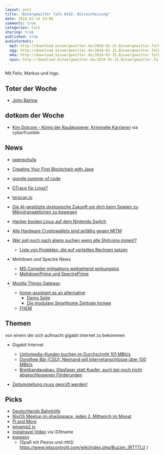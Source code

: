 ```yaml
---
layout: post
title: "Binärgewitter Talk #192: Bitcoinheizung"
date: 2018-02-16 14:00
comments: true
categories: talk
sharing: true
published: true
audioformats:
  mp3: http://download.binaergewitter.de/2018-02-15.Binaergewitter.Talk.192.mp3
  ogg: http://download.binaergewitter.de/2018-02-15.Binaergewitter.Talk.192.ogg
  m4a: http://download.binaergewitter.de/2018-02-15.Binaergewitter.Talk.192.m4a
  opus: http://download.binaergewitter.de/2018-02-15.Binaergewitter.Talk.192.opus
---
```

Mit Felix, Markus und Ingo.

## Toter der Woche
- [John Barlow](https://www.eff.org/de/deeplinks/2018/02/john-perry-barlow-internet-pioneer-1947-2018 )


## dotkom der Woche
- [Kim Dotcom - König der Raubkopierer, Kriminelle Karrieren](https://www.zdf.de/dokumentation/zdfinfo-doku/kimdotcom-102.html ) via cyberfrumble

## News
- [openschufa]( https://www.startnext.com/openschufa )
- [Creating Your First Blockchain with Java](https://medium.com/programmers-blockchain/create-simple-blockchain-java-tutorial-from-scratch-6eeed3cb03fa)
- [google summer of code](https://www.heise.de/developer/meldung/Google-veroeffentlicht-Liste-der-Mentoren-fuer-den-Summer-of-Code-3966527.html )
- [DTrace für Linux?]( https://www.pro-linux.de/news/1/25611/kommt-dtrace-f%C3%BCr-den-linux-kernel.html )
- [torscan.io]( http://www.torscan.io/ )
- [Die AI-gestützte dystopische Zukunft um dich beim Spielen zu Mikrotransaktionen zu bewegen]( 
https://www.techpowerup.com/240655/leaked-ai-powered-game-revenue-model-paper-foretells-a-dystopian-nightmare )
- [Hacker booten Linux auf dem Nintendo Switch]( https://www.heise.de/security/meldung/Hacker-booten-Linux-auf-Nintendo-Switch-3965171.html )
- [Alle Hardware Cryptowallets sind anfällig gegen MITM]( https://www.hackread.com/all-ledger-hardware-wallet-vulnerable-to-man-in-the-middle-attack/ )
- [Wer soll noch nach aliens suchen wenn alle Shitcoins minen!?]( 
http://rss.slashdot.org/~r/Slashdot/slashdot/~3/aZtNKlAKuAI/cryptocurrency-miners-are-limiting-the-search-for-alien-life-now )
  * [Liste von Projekten, die auf verteiltes Rechnen setzen]( https://de.wikipedia.org/wiki/Liste_der_Projekte_verteilten_Rechnens)
- Meltdown und Spectre News
  * [MS Compiler mitigations weitgehend wirkungslos]( 
https://www.heise.de/security/meldung/Meltdown-Spectre-Microsofts-Compiler-Fix-weitgehend-wirkungslos-3970815.html )
  * [MeltdownPrime und SpectrePrime]( https://gizmodo.com/researchers-find-new-ways-to-exploit-meltdown-and-spect-1823020029 )
  
- [Mozilla Things Gateway]( https://hacks.mozilla.org/2018/02/how-to-build-your-own-private-smart-home-with-a-raspberry-pi-and-mozillas-things-gateway/ )
  * [home-assistant as an alternative](https://www.home-assistant.io/hassio/)
    - [Demo Seite]( https://home-assistant.io/demo/ )
    - [Die modulare Smarthome Zentrale homee](https://hom.ee/ )
  * [FHEM](https://fhem.de)

## Themen
von einem der sich aufmacht gigabit internet zu bekommen

- Gigabit Internet
  * [Unitymedia-Kunden buchen im Durchschnitt 101 MBit/s](https://www.golem.de/news/tv-kabelnetz-unitymedia-kunden-buchen-im-durchschnitt-101-mbit-s-1802-132798.html)
  * [Dorothee Bär (CSU): Niemand will Internetanschlüsse über 100 MBit/s](https://www.giga.de/extra/netzkultur/news/csu-politikerin-niemand-will-internetanschluesse-ueber-100-mbit-s/)
  * [Breitbandausbau: Glasfaser statt Kupfer, auch bei noch nicht abgeschlossenen Förderungen](https://www.heise.de/newsticker/meldung/Breitbandausbau-Glasfaser-statt-Kupfer-auch-bei-noch-nicht-abgeschlossenen-Foerderungen-3968835.html)

- [Zeitumstellung muss geprüft werden!]( 
https://www.shz.de/deutschland-welt/politik/ende-der-zeitumstellung-eu-parlament-stimmt-fuer-pruefung-id19029111-amp.html?r=wa )

## Picks
- [Deutschlands Bahnhöfe](http://www.deutschlands-bahnhoefe.de/ )
- [NixOS Meetup im shackspace, jeden 2. Mittwoch im Monat]( https://hackmd.shackspace.de/NixOS-meetup )
- [Pi and More](https://piandmore.de/de/next/programm )
- [winamp2 js]( https://jordaneldredge.com/projects/winamp2-js/ )
- [Instatravel Video](https://vimeo.com/253334732 ) via l33tname
- [espeasy]( https://www.letscontrolit.com/wiki/index.php/ESPEasy )
  - [Spaß mit Piezos und rtttl]( https://www.letscontrolit.com/wiki/index.php/Buzzer_(RTTTL\) )

